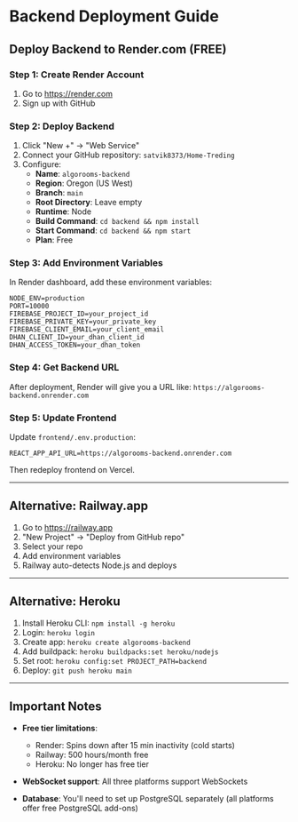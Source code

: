 # Backend Deployment Guide

## Deploy Backend to Render.com (FREE)

### Step 1: Create Render Account
1. Go to https://render.com
2. Sign up with GitHub

### Step 2: Deploy Backend
1. Click "New +" → "Web Service"
2. Connect your GitHub repository: `satvik8373/Home-Treding`
3. Configure:
   - **Name**: `algorooms-backend`
   - **Region**: Oregon (US West)
   - **Branch**: `main`
   - **Root Directory**: Leave empty
   - **Runtime**: Node
   - **Build Command**: `cd backend && npm install`
   - **Start Command**: `cd backend && npm start`
   - **Plan**: Free

### Step 3: Add Environment Variables
In Render dashboard, add these environment variables:
```
NODE_ENV=production
PORT=10000
FIREBASE_PROJECT_ID=your_project_id
FIREBASE_PRIVATE_KEY=your_private_key
FIREBASE_CLIENT_EMAIL=your_client_email
DHAN_CLIENT_ID=your_dhan_client_id
DHAN_ACCESS_TOKEN=your_dhan_token
```

### Step 4: Get Backend URL
After deployment, Render will give you a URL like:
`https://algorooms-backend.onrender.com`

### Step 5: Update Frontend
Update `frontend/.env.production`:
```
REACT_APP_API_URL=https://algorooms-backend.onrender.com
```

Then redeploy frontend on Vercel.

---

## Alternative: Railway.app

1. Go to https://railway.app
2. "New Project" → "Deploy from GitHub repo"
3. Select your repo
4. Add environment variables
5. Railway auto-detects Node.js and deploys

---

## Alternative: Heroku

1. Install Heroku CLI: `npm install -g heroku`
2. Login: `heroku login`
3. Create app: `heroku create algorooms-backend`
4. Add buildpack: `heroku buildpacks:set heroku/nodejs`
5. Set root: `heroku config:set PROJECT_PATH=backend`
6. Deploy: `git push heroku main`

---

## Important Notes

- **Free tier limitations**: 
  - Render: Spins down after 15 min inactivity (cold starts)
  - Railway: 500 hours/month free
  - Heroku: No longer has free tier

- **WebSocket support**: All three platforms support WebSockets

- **Database**: You'll need to set up PostgreSQL separately (all platforms offer free PostgreSQL add-ons)

